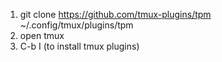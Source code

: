 1. git clone https://github.com/tmux-plugins/tpm ~/.config/tmux/plugins/tpm
2. open tmux
3. C-b I (to install tmux plugins)
